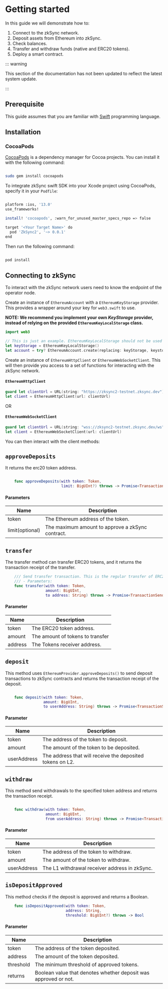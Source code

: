 # Getting started

In this guide we will demonstrate how to:

1. Connect to the zkSync network.
2. Deposit assets from Ethereum into zkSync.
3. Check balances.
4. Transfer and withdraw funds (native and ERC20 tokens).
5. Deploy a smart contract.

<TocHeader />
<TOC class="table-of-contents" :include-level="[2,3]" />

::: warning

This section of the documentation has not been updated to reflect the latest system update.

:::

## Prerequisite

This guide assumes that you are familiar with [Swift](https://www.swift.org/) programming language.

##  Installation
### CocoaPods

[CocoaPods](http://cocoapods.org/) is a dependency manager for Cocoa projects. You can install it with the following command:

```bash

sudo gem install cocoapods

```

To integrate zkSync swift SDK into your Xcode project using CocoaPods, specify it in your `Podfile`:

```bash

platform :ios, '13.0'
use_frameworks!

install! 'cocoapods', :warn_for_unused_master_specs_repo => false

target '<Your Target Name>' do
  pod 'ZkSync2', '~> 0.0.1'
end

```

Then run the following command:

```bash

pod install

```

## Connecting to zkSync

To interact with the zkSync network users need to know the endpoint of the operator node.

Create an instance of `EthereumAccount`  with a `EthereumKeyStorage` provider. This provides a wrapper around your key for `web3.swift` to use. <br/>

**NOTE:  We recommend you implement your own _KeyStorage_ provider, instead of relying on the provided `EthereumKeyLocalStorage` class.**

```swift
import web3

// This is just an example. EthereumKeyLocalStorage should not be used in production code
let keyStorage = EthereumKeyLocalStorage()
let account = try? EthereumAccount.create(replacing: keyStorage, keystorePassword: "MY_PASSWORD")
```

Create an instance of `EthereumHttpClient` or `EthereumWebSocketClient`. This will then provide you access to a set of functions for interacting with the zkSync network.

#### `EthereumHttpClient`

```swift
guard let clientUrl = URL(string: "https://zksync2-testnet.zksync.dev") else { return }
let client = EthereumHttpClient(url: clientUrl)
```

OR

#### `EthereumWebSocketClient`

```swift
guard let clientUrl = URL(string: "wss://zksync2-testnet.zksync.dev/ws") else { return }
let client = EthereumWebSocketClient(url: clientUrl)
```

You can then interact with the client methods:

## `approveDeposits`
It returns the erc20 token address.

```swift

    func approveDeposits(with token: Token,
                         limit: BigUInt?) throws -> Promise<TransactionSendingResult>
```
#### Parameters

| Name               | Description                                                      |
| ------------------ | -----------------------------------------------------------------|
| token              | The Ethereum address of the token.                               |
| limit(optional)    | The maximum amount to approve a zkSync contract.                 |


## `transfer`

The transfer method can transfer ERC20 tokens, and it returns the transaction receipt of the transfer.

```swift 
    /// Send transfer transaction. This is the regular transfer of ERC20 token.
    /// - Parameters:
    func transfer(with token: Token,
                  amount: BigUInt,
                  to address: String) throws -> Promise<TransactionSendingResult>

```
#### Parameter

| Name               | Description                        |
| ------------------ | -----------------------------------|
| token              | The ERC20 token address.           |
| amount             | The amount of tokens to transfer   |
| address            | The Tokens receiver address.       |


## `deposit`

This method uses `EthereumProvider.approveDeposits()` to send deposit transactions to zkSync contracts and returns the transaction receipt of the deposit.

```swift

    func deposit(with token: Token,
                 amount: BigUInt,
                 to userAddress: String) throws -> Promise<TransactionSendingResult>

```

#### Parameter

| Name               | Description                                                      |
| ------------------ | -----------------------------------------------------------------|
| token              | The address of the token to deposit.                             |
| amount             | The amount of the token to be deposited.                         |
| userAddress        | The address that will receive the deposited tokens on L2.        |


## `withdraw`

This method send withdrawals to the specified token address and returns the transaction receipt.

```swift

    func withdraw(with token: Token,
                  amount: BigUInt,
                  from userAddress: String) throws -> Promise<TransactionSendingResult>

```

#### Parameter

| Name               | Description                                                      |
| ------------------ | -----------------------------------------------------------------|
| token              | The address of the token to withdraw.                            |
| amount             | The amount of the token to withdraw.                             |
| userAddress        | The L1 withdrawal receiver address in zkSync.                    |


## `isDepositApproved`

This method checks if the deposit is approved and returns a Boolean.

```swift
    func isDepositApproved(with token: Token,
                           address: String,
                           threshold: BigUInt?) throws -> Bool
```

#### Parameter

| Name               | Description                                                            |
| ------------------ | -----------------------------------------------------------------------|
| token              | The address of the token deposited.                                    |
| address            | The amount of the token deposited.                                     |
| threshold          | The minimum threshold of approved tokens.                              |
| returns            | Boolean value that denotes whether deposit was approved or not.        |
